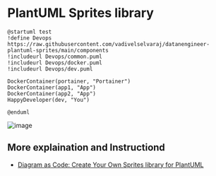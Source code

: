# PlantUML Sprites library

```plantuml
@startuml test
!define Devops https://raw.githubusercontent.com/vadivelselvaraj/datanengineer-plantuml-sprites/main/components
!includeurl Devops/common.puml
!includeurl Devops/docker.puml
!includeurl Devops/dev.puml

DockerContainer(portainer, "Portainer")
DockerContainer(app1, "App")
DockerContainer(app2, "App")
HappyDeveloper(dev, "You")

@enduml
```

![image](https://github.com/vadivelselvaraj/datanengineer-plantuml-sprites/assets/9772542/970317df-7e2a-4f73-90a1-14578fc186ff)


## More explaination and Instructiond

* [Diagram as Code: Create Your Own Sprites library for PlantUML](https://itnext.io/diagram-as-code-create-your-own-sprites-library-for-plantuml-f8cffb83b038?sk=6f00eb768757b8357ee538bc78f195dd)
